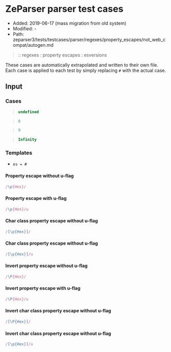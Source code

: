 # ZeParser parser test cases

- Added: 2019-06-17 (mass migration from old system)
- Modified: -
- Path: zeparser3/tests/testcases/parser/regexes/property_escapes/not_web_compat/autogen.md

> :: regexes : property escapes : esversions

These cases are automatically extrapolated and written to their own file.
Each case is applied to each test by simply replacing `#` with the actual case.

## Input

### Cases

> `````js
> undefined
> `````

> `````js
> 8
> `````

> `````js
> 9
> `````

> `````js
> Infinity
> `````

### Templates

- `es = #`

#### Property escape without u-flag

`````js
/\p{Hex}/
`````

#### Property escape with u-flag

`````js
/\p{Hex}/u
`````

#### Char class property escape without u-flag

`````js
/[\p{Hex}]/
`````

#### Char class property escape without u-flag

`````js
/[\p{Hex}]/u
`````

#### Invert property escape without u-flag

`````js
/\P{Hex}/
`````

#### Invert property escape with u-flag

`````js
/\P{Hex}/u
`````

#### Invert char class property escape without u-flag

`````js
/[\P{Hex}]/
`````

#### Invert char class property escape without u-flag

`````js
/[\p{Hex}]/u
`````
